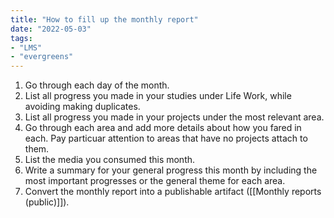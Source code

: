 ```yaml
---
title: "How to fill up the monthly report"
date: "2022-05-03"
tags:
- "LMS"
- "evergreens"
---
```


1. Go through each day of the month.
2. List all progress you made in your studies under Life Work, while avoiding making duplicates.
3. List all progress you made in your projects under the most relevant area.
4. Go through each area and add more details about how you fared in each. Pay particuar attention to areas that have no projects attach to them.
5. List the media you consumed this month.
6. Write a summary for your general progress this month by including the most important progresses or the general theme for each area.
7. Convert the monthly report into a publishable artifact ([[Monthly reports (public)]]).